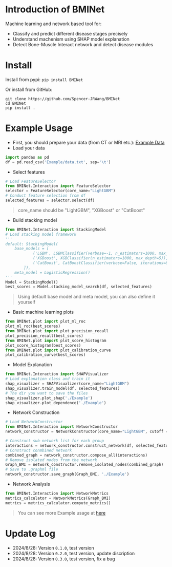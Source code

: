 # Introduction of BMINet
<!-- ![framework](Example/image.png) -->
Machine learning and network based tool for:
- Classify and predict different disease stages precisely
- Understand machenism using SHAP model explanation
- Detect Bone-Muscle Interact network and detect disease modules
# Install
Install from pypi: `pip install BMINet`

Or install from GitHub: 
```
git clone https://github.com/Spencer-JRWang/BMINet
cd BMINet
pip install .
```
# Example Usage
- First, you should prepare your data (from CT or MRI etc.): [Example Data](Example/data.txt)
- Load your data
```python
import pandas as pd
df = pd.read_csv('Example/data.txt', sep='\t')
```
- Select features
```python
# Load FeatureSelector
from BMINet.Interaction import FeatureSelector
selector = FeatureSelector(core_name="LightGBM")
# Conduct feature selection from df
selected_features = selector.select(df)
```
> core_name should be "LightGBM", "XGBoost" or "CatBoost"
- Build stacking model
```python
from BMINet.Interaction import StackingModel
# Load stacking model framework
'''
default: StackingModel(
    base_models = [
            ('LGBM', LGBMClassifier(verbose=-1, n_estimators=1000, max_depth=5)),
            ('XGBoost', XGBClassifier(n_estimators=1000, max_depth=5)),
            ('CatBoost', CatBoostClassifier(verbose=False, iterations=800, max_depth=5))
        ]), 
    meta_model = LogisticRegression()
'''
Model = StackingModel()
best_scores = Model.stacking_model_search(df, selected_features)
```
> Using default base model and meta model, you can also define it yourself
- Basic machine learning plots
```python
from BMINet.plot import plot_ml_roc
plot_ml_roc(best_scores)
from BMINet.plot import plot_precision_recall
plot_precision_recall(best_scores)
from BMINet.plot import plot_score_histogram
plot_score_histogram(best_scores)
from BMINet.plot import plot_calibration_curve
plot_calibration_curve(best_scores)
```
- Model Explanation
```python
from BMINet.Interaction import SHAPVisualizer
# Load explanation class and train it
shap_visualizer = SHAPVisualizer(core_name="LightGBM")
shap_visualizer.train_model(df, selected_features)
# The dir you want to save the files
shap_visualizer.plot_shap('./Example')
shap_visualizer.plot_dependence('./Example')
```

- Network Construction
```python
# Load NetworkConstructor
from BMINet.Interaction import NetworkConstructor
network_constructor = NetworkConstructor(core_name="LightGBM", cutoff = 1.5)

# Construct sub-network list for each group
interactions = network_constructor.construct_network(df, selected_features)
# Construct conmbined network
combined_graph = network_constructor.compose_all(interactions)
# Remove isolated nodes from the network
Graph_BMI = network_constructor.remove_isolated_nodes(combined_graph)
# Save to .graphml file
network_constructor.save_graph(Graph_BMI, './Example')
```

- Network Analysis
```python
from BMINet.Interaction import NetworkMetrics
metrics_calculator = NetworkMetrics(Graph_BMI)
metrics = metrics_calculator.compute_metrics()
```

> You can see more Example usage at [here](https://github.com/Spencer-JRWang/BMINet/blob/main/Example.ipynb)

# Update Log
- 2024/8/28: Version `0.1.0`, test version
- 2024/8/28: Version `0.2.0`, test version, update discription
- 2024/8/28: Version `0.3.0`, test version, fix a bug